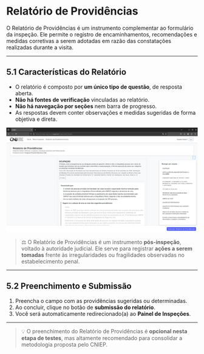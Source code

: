 # Relatório de Providências

O Relatório de Providências é um instrumento complementar ao formulário da inspeção. Ele permite o registro de encaminhamentos, recomendações e medidas corretivas a serem adotadas em razão das constatações realizadas durante a visita.

---

## 5.1 Características do Relatório

- O relatório é composto por **um único tipo de questão**, de resposta aberta.
- **Não há fontes de verificação** vinculadas ao relatório.
- **Não há navegação por seções** nem barra de progresso.
- As respostas devem conter observações e medidas sugeridas de forma objetiva e direta.

![Tela do Relatório de Providências](assets/relatorio-providencias.png)

> ⚖️ O Relatório de Providências é um instrumento **pós-inspeção**, voltado à autoridade judicial. Ele serve para registrar **ações a serem tomadas** frente às irregularidades ou fragilidades observadas no estabelecimento penal.

---

## 5.2 Preenchimento e Submissão

1. Preencha o campo com as providências sugeridas ou determinadas.
2. Ao concluir, clique no botão de **submissão do relatório**.
3. Você será automaticamente redirecionado(a) ao **Painel de Inspeções**.

---

> 💡 O preenchimento do Relatório de Providências é **opcional nesta etapa de testes**, mas altamente recomendado para consolidar a metodologia proposta pelo CNIEP.
